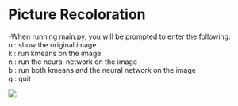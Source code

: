 # Picture Recoloration

-When running main.py, you will be prompted to enter the following: <br/>
o : show the original image <br/>
k : run kmeans on the image <br/>
n : run the neural network on the image <br/>
b : run both kmeans and the neural network on the image <br/>
q : quit <br/>

![](https://github.com/WilliamBidle/Picture-Recoloration-AI/painting.jpeg)
